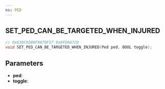 ```yaml
---
ns: PED
---
```

## SET_PED_CAN_BE_TARGETED_WHEN_INJURED

```c
// 0x638C03B0F9878F57 0x6FD9A7CD
void SET_PED_CAN_BE_TARGETED_WHEN_INJURED(Ped ped, BOOL toggle);
```


## Parameters
* **ped**: 
* **toggle**: 

